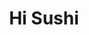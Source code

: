 ---
layout: place
title: "Hi Sushi"
permalink: /utah/salt-lake-city/hi-sushi.html
stateAbbr: UT
stateName: Utah
cityName: Salt Lake City
seo:
  name: "Hi Sushi"
  type: Restaurant
  links: http://www.hisushiut.com/
description: "Hi Sushi serves delicious sushi in Salt Lake City, Utah. Try fresh Japanese dishes for a great dining experience. "
place_id: ChIJHV8Eb3FgUocREp3ZztwYIq4
photos:
  - name: >-
      places/ChIJHV8Eb3FgUocREp3ZztwYIq4/photos/AeeoHcI84pOUtxEVnS2UFtZ2tY_cc3FXxOiIWu3EN2zgJaYz4DzQzOw7EfEwfyPsl_mdqq6tf6Nlf3KiOCjphe-gTeAcT0tssuyQuyNk3tywv000d6vd6SoIplq4IqvlbqBpiB1fLUsS8nfdmOJugyCV515MCS0pOqUcwvo38XWR_GTTxSCiroENR9-aQ7Qpao8lmu84eOmr_UP5xIDycYzzALWaT29KuBY7mXcf4aqVCiMV5VzbatOSqzReMC27Ug4uloEjnnJKsEwp57MYJR5Ov5CgNiLA_1MDQ-MB6BbwA_bKRCsi8d5ScIBejhkzEIR2ok5BD_s_rfnJPNpGTNI3UYTHXP5HVM7ABpeXjIBfRvmg9rDiivEiKhu9_IsUUsi91vlFndQBWmjorEy2tW4duyKFvlpFJhRl57HmzuFurfqeoGjj
    widthPx: 3024
    heightPx: 4032
    authorAttributions:
      - displayName: BF B
        uri: https://maps.google.com/maps/contrib/108764787238029964071
        photoUri: >-
          https://lh3.googleusercontent.com/a/ACg8ocL2KngybIXWEm-n6TaPEwVShxnidQRha0McLEqHLyTf6R0wtg=s100-p-k-no-mo
    flagContentUri: >-
      https://www.google.com/local/imagery/report/?cb_client=maps_api_places.places_api&image_key=!1e10!2sCIHM0ogKEICAgMCw4_zyiAE&hl=en-US
    googleMapsUri: >-
      https://www.google.com/maps/place//data=!3m4!1e2!3m2!1sCIHM0ogKEICAgMCw4_zyiAE!2e10!4m2!3m1!1s0x875260716f045f1d:0xae2218dcced99d12
  - name: >-
      places/ChIJHV8Eb3FgUocREp3ZztwYIq4/photos/AeeoHcIIorFshPKDOmYYGcdr2GeHBwKaL_O0xUNNrLqCIrM4U6TqalK1IkvUdyrQOdnaBSQsqS94r22VeXxFLFQrL8q8x_epaHUQo80DmwS8GLhb0VGuMjI3fJyFYd3AQ1Nu-yGD905ZYSap3yz1Gjv6ooNmbPg7GGV-lkoh0VXB_vrNZunLa3Epw1WkaPHZL3fJo-nCEJXboJceDqJ26FdSBP14LNGvV9nQ1EA1zB5wunQE77wLSUd1JrvRWqsWVkZoEHYzBrT9Nj_JFSQ3KAJ6Qxrauuya481wLEPAbXNYMJ6C7gm9xvQioqnb6z4Ylwh1YVoquKO03VK1KNXrwRqFgauiPu7Tamc_dBM6ks7-4oAW1Xp36cFlRBB7PNtEOErKqNRccnf8PXQFs-OqbowD_Nx5ssLLU4kx-HCA6qQdK5e9_Q
    widthPx: 4032
    heightPx: 3024
    authorAttributions:
      - displayName: 김하은
        uri: https://maps.google.com/maps/contrib/112424368207867657821
        photoUri: >-
          https://lh3.googleusercontent.com/a/ACg8ocJCc6dTs2LQYWn6G47HbZlXlc0RjsLSTQQUeW2_Hl_T8X9X7w=s100-p-k-no-mo
    flagContentUri: >-
      https://www.google.com/local/imagery/report/?cb_client=maps_api_places.places_api&image_key=!1e10!2sCIHM0ogKEICAgIDnsbeUHA&hl=en-US
    googleMapsUri: >-
      https://www.google.com/maps/place//data=!3m4!1e2!3m2!1sCIHM0ogKEICAgIDnsbeUHA!2e10!4m2!3m1!1s0x875260716f045f1d:0xae2218dcced99d12
  - name: >-
      places/ChIJHV8Eb3FgUocREp3ZztwYIq4/photos/AeeoHcLjTZ_XUDsQ7fsdjjkNIuvPsBRpbFB8Q6UsuqBXLLn-DSnWjvHRMbjAzFkY7zDCX5S_zg6FZUSKi-yCCYEDo3sEisVBwsXO3EeszKQggaYHkvV_fqcTNWZLjAA7UqDZhPsMQEpIWacmInSG-vWqoATf0bpV1VWJssEGnnPVjrq9SFQMKCV6KI1ago-_iN1Orq4Vi8rRlB40Oqz3a0K8-GbdRa1TadcK6P7fY3g-ANv-bEF143Pn-Y1EtexQYn6b1SD8BeCLYkad4XV5CzcqsrlU8UrdESJWWy4C3EjBUJjWAJaHWJ1svsdFg7FKJTouLgo_yNTwXidntivE6xPi-fYr8XO8Z0fBwSQoB-Dw_0quI0vBWFV1-E_JifCEbav7AJDx0mxt2DfFrsgZMc2RiKqIa6bAqTl98PrhuLbM-U3h8Yq1
    widthPx: 3457
    heightPx: 2321
    authorAttributions:
      - displayName: Kate Zong
        uri: https://maps.google.com/maps/contrib/109224789958820412036
        photoUri: >-
          https://lh3.googleusercontent.com/a-/ALV-UjWgIWQ5HIw_-NlItCp6lVK_157WvhvtkG9J7-l14KsQgYBoN-gc=s100-p-k-no-mo
    flagContentUri: >-
      https://www.google.com/local/imagery/report/?cb_client=maps_api_places.places_api&image_key=!1e10!2sCIHM0ogKEICAgIC-morctQE&hl=en-US
    googleMapsUri: >-
      https://www.google.com/maps/place//data=!3m4!1e2!3m2!1sCIHM0ogKEICAgIC-morctQE!2e10!4m2!3m1!1s0x875260716f045f1d:0xae2218dcced99d12
  - name: >-
      places/ChIJHV8Eb3FgUocREp3ZztwYIq4/photos/AeeoHcJUW3iI3AdBH4eXAzKfRgmBT6j8rGY0cfzRzkJMtUGRbeAXfOfO70mQmF77UVqQXFOSWjKo5jBsBcBpkW2tqDTG0hwa6xRmZ8_KX8JL8LPhx8yvNlBHSS9Y2t-ROLQtEb09RXUsWrArRXk6nK2cRuwQbiHAM07EhwHdWkM6AXIIyrZVPB_pOipBga3aEN01a84XYKdczDMJ3_mypwZpjBBHspaBvUsGWnKCo-lYSTvxahankmkW477hEn0NwfW27fUfwuu5okOmRWYrinljJivKqXEZ0aSYaSL5amb-HncXMOygG3FUKDkfhn5qk1lmrRAyJn-OMCF2PN-Giw9A9FSLa9b3zobUzFIIKHVTE0BUnxRt2Vk2lAfSiEE_CE-Nm-7q8VtvWhsstXzvN2G1UmNKzS6NfDoFRypVuvIAsrCeyEWD
    widthPx: 3000
    heightPx: 4000
    authorAttributions:
      - displayName: Bethany S
        uri: https://maps.google.com/maps/contrib/109042910800817127301
        photoUri: >-
          https://lh3.googleusercontent.com/a-/ALV-UjVzT8IE_7hD-ql6IZy87Ah8wvjAob5tqRAyR0BJMpa5FAKMnnE1zQ=s100-p-k-no-mo
    flagContentUri: >-
      https://www.google.com/local/imagery/report/?cb_client=maps_api_places.places_api&image_key=!1e10!2sCIHM0ogKEICAgICD6NWV7AE&hl=en-US
    googleMapsUri: >-
      https://www.google.com/maps/place//data=!3m4!1e2!3m2!1sCIHM0ogKEICAgICD6NWV7AE!2e10!4m2!3m1!1s0x875260716f045f1d:0xae2218dcced99d12
  - name: >-
      places/ChIJHV8Eb3FgUocREp3ZztwYIq4/photos/AeeoHcI4ohQ4YRyw8bF2EeL1l8EOVU1mhvLJTmNUA2qE2VpeMbmLMGcQgtWQwB7SsEuOXPrh2UD4R-pKwlM8lveIA42AoFp2d-OrRtrZgRUawt90dJ4B9smfCTmOEUv7XunwX1reN81OGCjqH5xlkv9nFExGojXylLtCFgy79CnFQkC-f3tB6y-jCy8SeOove8oG83ZbxVKPlVUusF60lW8_tsQ8WaqjOtRD5cttGlghFMi2tpEE0orAW8MvrFKDAXGi0gLcH1OHBIAdjdSN4X0XMy8y_JxZuhJ7WCGiMDvsibyAM_XAYydUy2Jt809ZMLwmI4U5YGVG8ks5uOR9oxsCsXi1SjFg8Ih1HNUUzr3zKx5Yufaw0ck3Hxm7wDTTNHnhjZPEdAlkKKyEUc8xRNauw5Hfr0rdHEir__Y8sxIQPrcW1A
    widthPx: 4000
    heightPx: 3000
    authorAttributions:
      - displayName: Leticia Velez
        uri: https://maps.google.com/maps/contrib/101100084521133527645
        photoUri: >-
          https://lh3.googleusercontent.com/a-/ALV-UjVscAljwXimYxt9-VY167BG-ztroivcc9dAU4ZgaUpnki1gEQys=s100-p-k-no-mo
    flagContentUri: >-
      https://www.google.com/local/imagery/report/?cb_client=maps_api_places.places_api&image_key=!1e10!2sCIHM0ogKEICAgIDRy_zJNQ&hl=en-US
    googleMapsUri: >-
      https://www.google.com/maps/place//data=!3m4!1e2!3m2!1sCIHM0ogKEICAgIDRy_zJNQ!2e10!4m2!3m1!1s0x875260716f045f1d:0xae2218dcced99d12
  - name: >-
      places/ChIJHV8Eb3FgUocREp3ZztwYIq4/photos/AeeoHcLOG8TQu_y2uXjurgpGCIHkY4bcukLnAGZ95-9Hw1IpFlFUmWlmZtqf6PW1hzbbjfDgD5-WOfmsF0vNkX7msI3ZbNh84LJZQOiBeN_xLugH-2rVJ8EXb4EEMhKdEn4foXxhUSsVPgoSB_VrejgmZ5xUQ3fa6rl7sKGptpaStpR0lmoSWJwAvjtrwggDyTq3mhJyNeehllB9ht5md3Vulmd-ZNeUz9XHUKMrRk7Lz86SfrjK6hR4WRw1reRp8azUDdU4Mp-6voSsuFfFOJNvw-pG4rMrKKk1n9CeH4P4Rxd582sX2A-PaCSPWTswpWe5FFzLDJIEA8iV4Apmy_8xi9Rq8hfexfxypTzL1R3_kBMyvWAzb9p3dScJ32WzrlC1xN_aXoP6Ekii01cykOxph90dB2Ib9PweLUqNPbnLFKmxGrhF
    widthPx: 3024
    heightPx: 4032
    authorAttributions:
      - displayName: 김하은
        uri: https://maps.google.com/maps/contrib/112424368207867657821
        photoUri: >-
          https://lh3.googleusercontent.com/a/ACg8ocJCc6dTs2LQYWn6G47HbZlXlc0RjsLSTQQUeW2_Hl_T8X9X7w=s100-p-k-no-mo
    flagContentUri: >-
      https://www.google.com/local/imagery/report/?cb_client=maps_api_places.places_api&image_key=!1e10!2sCIHM0ogKEICAgIDnsbeU3AE&hl=en-US
    googleMapsUri: >-
      https://www.google.com/maps/place//data=!3m4!1e2!3m2!1sCIHM0ogKEICAgIDnsbeU3AE!2e10!4m2!3m1!1s0x875260716f045f1d:0xae2218dcced99d12
  - name: >-
      places/ChIJHV8Eb3FgUocREp3ZztwYIq4/photos/AeeoHcKdVTrkHTaRgzlmxv3nYh14yJPQwBNzzI1Jm20VdKC-qLrDhMSMlUSBLKja_w_OOvGfEKbaQL6nXk5uUKPpK9MOctrrrQdj5V8l3IxzYGtSmDwJTogQhQtU4DHDzmmv5VBvvcs9aMylhnu4ZK_G_fph0r5UY1rGJxhzwDz48ozVQGqYFUqTTKeL-P_ROHVDG3bJoUyPTtbfLNH1l72JwjfgRl2s5m4JI9XCMaH_KD7Pw3meKqg0ugstnZGyLX73NZZhdeRA6W2LeTjVgc0jwBwxchCNqlHqCzSYNK-KToXos_AZ0Abbioj3cf-1T4HDUM8XC9F4AmjCUiauMXTxuz4QNEMBTRic24AKschi6DUIMj4lT9D3bE3UYdKOKsxDRsWPZ53GnKqlUZ43TKAKelpmyhyKdyjGCp0WR1aSVl4Yve8
    widthPx: 960
    heightPx: 1280
    authorAttributions:
      - displayName: Billy Park
        uri: https://maps.google.com/maps/contrib/110971348655757898118
        photoUri: >-
          https://lh3.googleusercontent.com/a/ACg8ocJ4DEK2mC30zUJ1iLnNSuDxVueaaPVbo6youzZviFQQPta7lQ=s100-p-k-no-mo
    flagContentUri: >-
      https://www.google.com/local/imagery/report/?cb_client=maps_api_places.places_api&image_key=!1e10!2sCIHM0ogKEICAgICp2KWw1gE&hl=en-US
    googleMapsUri: >-
      https://www.google.com/maps/place//data=!3m4!1e2!3m2!1sCIHM0ogKEICAgICp2KWw1gE!2e10!4m2!3m1!1s0x875260716f045f1d:0xae2218dcced99d12
  - name: >-
      places/ChIJHV8Eb3FgUocREp3ZztwYIq4/photos/AeeoHcLhMLHC3m3VOrgx_l_5jIMPDmDv34aS50E8QyrcEezu4Xij86jW0Ahbr0SregkTKEXqUGvkxy3HrEz_ZGmJgcRMdgTOKP3TqbTRsdtUB_wCbXc1MgNSVuowv1UwMxOREk8rA9rvxPgy1wLjWbwLOrsRMJgoMdFfSalqM55udO9MT-76QODG1yxe-LMBrxD_m8Uk2BfhqMM__c7ig3k5Ye5J_FhSqn2BPlgMmSfx66_liu5yTIS3Co0rLnkzWGISTQRqjxR8hp3N-Jjk-oVzbQBNKYjmZ0aavm-14xstx29-VA95_THHXQJOjs1Z-xvBU4BsayAOPsZfhAV0gQv-VSt3tz_tC7t2QE_QqXurT37s2JnKIFSRosC2-BEn_G8pcDeQAvnXz0eIyPakscCCp2HjGFjk4B9MjRjJcOhmL8c
    widthPx: 3000
    heightPx: 4000
    authorAttributions:
      - displayName: Bethany S
        uri: https://maps.google.com/maps/contrib/109042910800817127301
        photoUri: >-
          https://lh3.googleusercontent.com/a-/ALV-UjVzT8IE_7hD-ql6IZy87Ah8wvjAob5tqRAyR0BJMpa5FAKMnnE1zQ=s100-p-k-no-mo
    flagContentUri: >-
      https://www.google.com/local/imagery/report/?cb_client=maps_api_places.places_api&image_key=!1e10!2sCIHM0ogKEICAgICD6NWVHA&hl=en-US
    googleMapsUri: >-
      https://www.google.com/maps/place//data=!3m4!1e2!3m2!1sCIHM0ogKEICAgICD6NWVHA!2e10!4m2!3m1!1s0x875260716f045f1d:0xae2218dcced99d12
  - name: >-
      places/ChIJHV8Eb3FgUocREp3ZztwYIq4/photos/AeeoHcKTUlaDVpzmI46C1LTJ2vIIlSd1IedM8lzNyZoMhVwziLROrk3zXYoh5rGDrvb-ejt__7ghcPGpFhuMDH95I456XgZjY0wRWT6wMSQUAWSRbrr0MSPCVNoKLBTho4NCA-Ql3Z_Ryc2uOu29dkJP-lXfFzR4US-r2DV5ymDd0FGlEG7TXg4aYXVoDHrsEV5nZ9ensS9QnjwSAh7qDjqwdLPcMt7Aq44taAnMy_WGYsV58MM17ZI01AD9C_iNIzkzr9i0_8uWP4PwLgpaDJ9DLrJ9ma6xpTJa2IryUdQWp8cS6dNez6LolRaZZNC2jQ1AM2OChhWNj2Om8RtXWj9_pt8VgdwzdQRjKHmpuoSJckmSyZ5sFKA7iQRisbXFQwKn9LmSudUpIXEPiVaBmt4sCCnGx3Kv6jY3H6p4d0YLVtAuzp6R
    widthPx: 1261
    heightPx: 948
    authorAttributions:
      - displayName: Billy Park
        uri: https://maps.google.com/maps/contrib/110971348655757898118
        photoUri: >-
          https://lh3.googleusercontent.com/a/ACg8ocJ4DEK2mC30zUJ1iLnNSuDxVueaaPVbo6youzZviFQQPta7lQ=s100-p-k-no-mo
    flagContentUri: >-
      https://www.google.com/local/imagery/report/?cb_client=maps_api_places.places_api&image_key=!1e10!2sCIHM0ogKEICAgICp2KWwjgE&hl=en-US
    googleMapsUri: >-
      https://www.google.com/maps/place//data=!3m4!1e2!3m2!1sCIHM0ogKEICAgICp2KWwjgE!2e10!4m2!3m1!1s0x875260716f045f1d:0xae2218dcced99d12
  - name: >-
      places/ChIJHV8Eb3FgUocREp3ZztwYIq4/photos/AeeoHcLTK8ABiu0oizujz27UK6No9FyhifAohZycj37g6O1fqrueFYLdeKpNWV2usxnEZppXeriOTENZcLV5nDpfYONtuKsO2W-6NJ1-3cG2NyfvYDpZ-qBSSWeyXCpH3_tOqG0t44ek-0ZmVOTOE9eShdb4D_yH_9Q5_8DLgEDGFD_DuMuuk-bmd_MoHe-C3j5oLcq6sP0rY79EIJb3DKP-AWFh-sXgRNPZsfFLX8q3vYM51pPQHp-j3N5j6DR4Eg_2n_CIwvem4kiWriX5mzLToYMv__SoqOfjtJaffBtu_NiXUmABq1009zURynuiIUh812qV_O9o5wM2c-1I5Rn54pjrkTxDqEucYyDL9QnmqWHmEJr8P-g46XFG-73GaKVb8-kJPCnBC2wqR84En48KYk7MHp1C0GSGSHDjfBZT95nDzA
    widthPx: 1536
    heightPx: 2048
    authorAttributions:
      - displayName: Felicity Dawn
        uri: https://maps.google.com/maps/contrib/117002823913861302566
        photoUri: >-
          https://lh3.googleusercontent.com/a/ACg8ocJWvpWKBP66r7fpyXlVSW5XW8Fpsel-ZaaFlCx3iEKVTZVn2Mo=s100-p-k-no-mo
    flagContentUri: >-
      https://www.google.com/local/imagery/report/?cb_client=maps_api_places.places_api&image_key=!1e10!2sCIHM0ogKEICAgIDRq4jBcA&hl=en-US
    googleMapsUri: >-
      https://www.google.com/maps/place//data=!3m4!1e2!3m2!1sCIHM0ogKEICAgIDRq4jBcA!2e10!4m2!3m1!1s0x875260716f045f1d:0xae2218dcced99d12
address: 1400 Foothill Dr Suite 152, Salt Lake City, UT 84108, USA
street: 1400 Foothill Dr Suite 152
city: Salt Lake City
state: UT
zip: '84108'
country: USA
neighborhood: Bonneville Hills
latitude: '40.738638'
longitude: '-111.826464'
accessibility_options:
  wheelchairAccessibleParking: true
  wheelchairAccessibleEntrance: true
  wheelchairAccessibleRestroom: true
  wheelchairAccessibleSeating: true
business_status: OPERATIONAL
name: Hi Sushi
google_maps_links:
  directionsUri: >-
    https://www.google.com/maps/dir//''/data=!4m7!4m6!1m1!4e2!1m2!1m1!1s0x875260716f045f1d:0xae2218dcced99d12!3e0
  placeUri: https://maps.google.com/?cid=12547618848449862930
  writeAReviewUri: >-
    https://www.google.com/maps/place//data=!4m3!3m2!1s0x875260716f045f1d:0xae2218dcced99d12!12e1
  reviewsUri: >-
    https://www.google.com/maps/place//data=!4m4!3m3!1s0x875260716f045f1d:0xae2218dcced99d12!9m1!1b1
  photosUri: >-
    https://www.google.com/maps/place//data=!4m3!3m2!1s0x875260716f045f1d:0xae2218dcced99d12!10e5
primary_type: Sushi Restaurant
opening_hours:
  regular: null
  current: null
secondary_opening_hours:
  regular:
    weekdayDescriptions: null
    type: null
  current:
    weekdayDescriptions: null
    type: null
phone: (801) 906-8320
price_level: null
price_range: $10 &ndash; $20
rating: '4.2'
rating_count: 223
website: http://www.hisushiut.com/
reviews: null
parking_options: null
payment_options: null
allow_dogs: null
curbside_pickup: null
delivery: null
dine_in: null
good_for_children: null
good_for_groups: null
good_for_sports: null
live_music: null
menu_for_children: null
outdoor_seating: null
reservable: null
restroom: null
serves_beer: null
serves_breakfast: null
serves_brunch: null
serves_cocktails: null
serves_coffee: null
serves_dinner: null
serves_dessert: null
serves_lunch: null
serves_vegetarian_food: null
serves_wine: null
takeout: null
summary: null

---